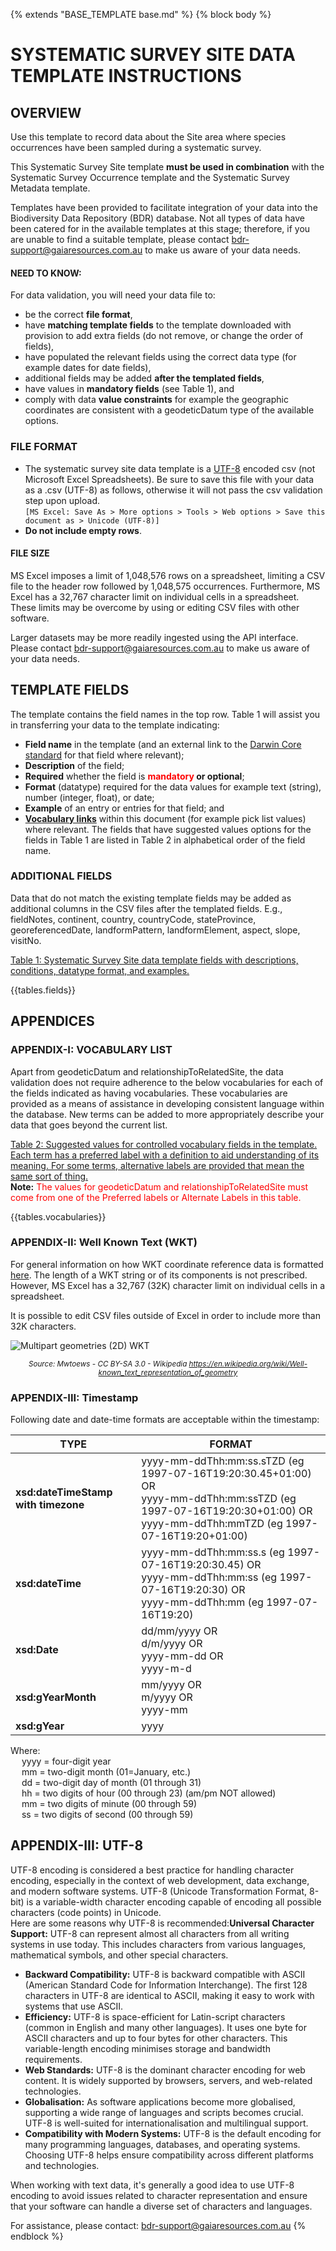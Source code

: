 {% extends "BASE_TEMPLATE base.md" %}
{% block body %}
# SYSTEMATIC SURVEY SITE DATA TEMPLATE INSTRUCTIONS

## OVERVIEW
Use this template to record data about the Site area where species occurrences have been
sampled during a systematic survey.

This Systematic Survey Site template **must be used in combination** with the Systematic
Survey Occurrence template and the Systematic Survey Metadata template.

Templates have been provided to facilitate integration of your data into the Biodiversity Data
Repository (BDR) database. Not all types of data have been catered for in the available
templates at this stage; therefore, if you are unable to find a suitable template, please
contact <bdr-support@gaiaresources.com.au> to make us aware of your data needs.

#### NEED TO KNOW:
For data validation, you will need your data file to:

- be the correct **file format**,
- have **matching template fields** to the template downloaded with provision to add
extra fields (do not remove, or change the order of fields),
- have populated the relevant fields using the correct data type (for example dates for
date fields),
- additional fields may be added **after the templated fields**,
- have values in **mandatory fields** (see Table 1), and
- comply with data **value constraints** for example the geographic coordinates are
consistent with a geodeticDatum type of the available options.

### FILE FORMAT

- The systematic survey site data template is a [UTF-8](#appendix-iii-utf-8) encoded csv (not Microsoft
  Excel Spreadsheets). Be sure to save this file with your data as a .csv (UTF-8) as follows,
  otherwise it will not pass the csv validation step upon upload.
  <br>`[MS Excel: Save As > More options > Tools > Web options > Save this document as >
  Unicode (UTF-8)]`
- **Do not include empty rows**.

#### FILE SIZE
MS Excel imposes a limit of 1,048,576 rows on a spreadsheet, limiting a CSV file to the
header row followed by 1,048,575 occurrences. Furthermore, MS Excel has a 32,767 character
limit on individual cells in a spreadsheet. These limits may be overcome by using or
editing CSV files with other software.

Larger datasets may be more readily ingested using the API interface. Please contact
<bdr-support@gaiaresources.com.au> to make us aware of your data needs.

## TEMPLATE FIELDS
The template contains the field names in the top row. Table 1 will assist you in transferring
your data to the template indicating:

- **Field name** in the template (and an external link to the [Darwin Core standard](https://dwc.tdwg.org/terms/)
  for that field where relevant);
- **Description** of the field;
- **Required** whether the field is **<font color="red">mandatory</font> or optional**;
- **Format** (datatype) required for the data values for example text (string), number
  (integer, float), or date;
- **Example** of an entry or entries for that field; and
- **[Vocabulary links](#appendix-i-vocabulary-list)** within this document (for example pick list values) where
  relevant. The fields that have suggested values options for the fields in Table 1 are
  listed in Table 2 in alphabetical order of the field name.

### ADDITIONAL FIELDS
Data that do not match the existing template fields may be added as additional columns in
the CSV files after the templated fields.
E.g., fieldNotes, continent, country, countryCode, stateProvince, georeferencedDate,
landformPattern, landformElement, aspect, slope, visitNo.

<ins>Table 1: Systematic Survey Site data template fields with descriptions, conditions, datatype format, and examples.</ins>

{{tables.fields}}

## APPENDICES
### APPENDIX-I: VOCABULARY LIST
Apart from geodeticDatum and relationshipToRelatedSite, the data validation does not require adherence to the below vocabularies for each of
the fields indicated as having vocabularies. These vocabularies are provided as a means of assistance in developing consistent language
within the database. New terms can be added to more appropriately describe your data that goes beyond the current list.

<ins>Table 2: Suggested values for controlled vocabulary fields in the template. Each term has a preferred label with a definition to aid understanding
of its meaning. For some terms, alternative labels are provided that mean the same sort of thing.</ins>
<br>**Note:** <font color="red">The values for geodeticDatum and relationshipToRelatedSite must come from one of the Preferred labels or Alternate Labels in this
table.</font>

{{tables.vocabularies}}

### APPENDIX-II: Well Known Text (WKT)
For general information on how WKT coordinate reference data is formatted [here](https://en.wikipedia.org/wiki/Well-known_text_representation_of_geometry).
The length of a WKT string or of its components is not prescribed. However, MS Excel has a 32,767 (32K) character limit
on individual cells in a spreadsheet.

It is possible to edit CSV files outside of Excel in order to include more than 32K characters.

![Multipart geometries (2D) WKT](assets/multipart_geometries_2d_wkt.png)
<br><center><small>*Source: Mwtoews - CC BY-SA 3.0 -  Wikipedia <https://en.wikipedia.org/wiki/Well-known_text_representation_of_geometry>*</small></center>

### APPENDIX-III: Timestamp
Following date and date-time formats are acceptable within the timestamp:

| TYPE | FORMAT                                                                                                                              |
| --- |-------------------------------------------------------------------------------------------------------------------------------------|
| **xsd:dateTimeStamp with timezone** | yyyy-mm-ddThh:mm:ss.sTZD (eg 1997-07-16T19:20:30.45+01:00) OR <br/> yyyy-mm-ddThh:mm:ssTZD (eg 1997-07-16T19:20:30+01:00) OR <br/>  yyyy-mm-ddThh:mmTZD (eg 1997-07-16T19:20+01:00)|
| **xsd:dateTime** | yyyy-mm-ddThh:mm:ss.s (eg 1997-07-16T19:20:30.45) OR<br/> yyyy-mm-ddThh:mm:ss (eg 1997-07-16T19:20:30) OR<br/> yyyy-mm-ddThh:mm (eg 1997-07-16T19:20) |
| **xsd:Date** | dd/mm/yyyy OR<br/> d/m/yyyy OR<br/> yyyy-mm-dd OR<br/> yyyy-m-d |
| **xsd:gYearMonth** | mm/yyyy OR<br/> m/yyyy OR<br/> yyyy-mm |
| **xsd:gYear** | yyyy |

Where:<br/>
&emsp; yyyy = four-digit year <br/>
&emsp; mm = two-digit month (01=January, etc.) <br/>
&emsp; dd = two-digit day of month (01 through 31) <br/>
&emsp; hh = two digits of hour (00 through 23) (am/pm NOT allowed) <br/>
&emsp; mm = two digits of minute (00 through 59) <br/>
&emsp; ss = two digits of second (00 through 59) <br/>


## APPENDIX-III: UTF-8
UTF-8 encoding is considered a best practice for handling character encoding, especially in
the context of web development, data exchange, and modern software systems. UTF-8
(Unicode Transformation Format, 8-bit) is a variable-width character encoding capable of
encoding all possible characters (code points) in Unicode.<br/>
Here are some reasons why UTF-8 is recommended:**Universal Character Support:** UTF-8
can represent almost all characters from all writing systems in use today. This includes
characters from various languages, mathematical symbols, and other special characters.

- **Backward Compatibility:** UTF-8 is backward compatible with ASCII (American
  Standard Code for Information Interchange). The first 128 characters in UTF-8 are
  identical to ASCII, making it easy to work with systems that use ASCII.
- **Efficiency:** UTF-8 is space-efficient for Latin-script characters (common in English
  and many other languages). It uses one byte for ASCII characters and up to four
  bytes for other characters. This variable-length encoding minimises storage and
  bandwidth requirements.
- **Web Standards:** UTF-8 is the dominant character encoding for web content. It is
  widely supported by browsers, servers, and web-related technologies.
- **Globalisation:** As software applications become more globalised, supporting a wide
  range of languages and scripts becomes crucial. UTF-8 is well-suited for
  internationalisation and multilingual support.
- **Compatibility with Modern Systems:** UTF-8 is the default encoding for many
  programming languages, databases, and operating systems. Choosing UTF-8 helps
  ensure compatibility across different platforms and technologies.

When working with text data, it's generally a good idea to use UTF-8 encoding to avoid
issues related to character representation and ensure that your software can handle a
diverse set of characters and languages.

For assistance, please contact: <bdr-support@gaiaresources.com.au>
{% endblock %}
